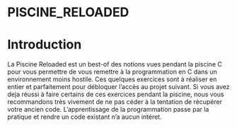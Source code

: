 # PISCINE_RELOADED

# Introduction

La Piscine Reloaded est un best-of des notions vues pendant la piscine C pour vous
permettre de vous remettre à la programmation en C dans un environnement moins hostile.
Ces quelques exercices sont à réaliser en entier et parfaitement pour débloquer l’accès
au projet suivant.
Si vous avez deja réussi à faire certains de ces exercices pendant la piscine, nous vous
recommandons très vivement de ne pas céder à la tentation de récupérer votre ancien code.
L’apprentissage de la programmation passe par la pratique et rendre un code existant n’a
aucun intéret.
